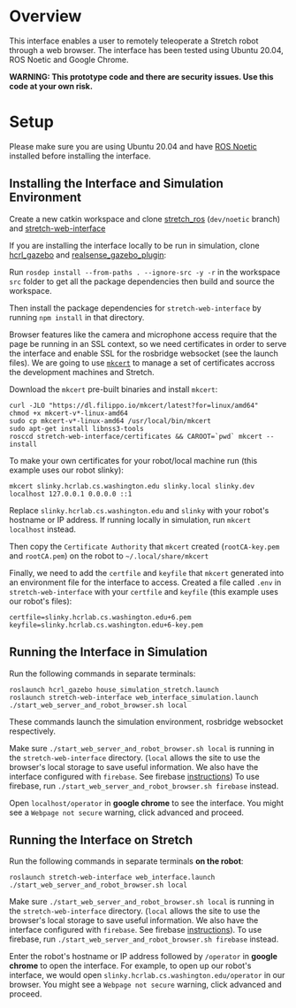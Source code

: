 # Overview
This interface enables a user to remotely teleoperate a Stretch robot through a web browser. The interface has been tested using Ubuntu 20.04, ROS Noetic and Google Chrome. 

**WARNING: This prototype code and there are security issues. Use this code at your own risk.**

# Setup 
Please make sure you are using Ubuntu 20.04 and have [ROS Noetic](http://wiki.ros.org/noetic/Installation/Ubuntu) installed before installing the interface.

## Installing the Interface and Simulation Environment 
Create a new catkin workspace and clone [stretch_ros](https://github.com/hello-robot/stretch_ros) (`dev/noetic` branch) and [stretch-web-interface](https://github.com/vinitha910/stretch-web-interface)

If you are installing the interface locally to be run in simulation, clone [hcrl_gazebo](https://github.com/hcrlab/hcrl_gazebo) and [realsense_gazebo_plugin](https://github.com/pal-robotics/realsense_gazebo_plugin):

Run `rosdep install --from-paths . --ignore-src -y -r` in the workspace `src` folder to get all the package dependencies then build and source the workspace.

Then install the package dependencies for `stretch-web-interface` by running `npm install` in that directory.

Browser features like the camera and microphone access require that the page be running in an SSL context, so we need certificates in order to serve the interface and enable SSL for the rosbridge websocket (see the launch files). We are going to use  [`mkcert`](https://github.com/FiloSottile/mkcert) to manage a set of certificates accross the development machines and Stretch. 

Download the `mkcert` pre-built binaries and install `mkcert`:
```
curl -JLO "https://dl.filippo.io/mkcert/latest?for=linux/amd64"
chmod +x mkcert-v*-linux-amd64
sudo cp mkcert-v*-linux-amd64 /usr/local/bin/mkcert
sudo apt-get install libnss3-tools
rosccd stretch-web-interface/certificates && CAROOT=`pwd` mkcert --install
```

To make your own certificates for your robot/local machine run (this example uses our robot slinky):
```
mkcert slinky.hcrlab.cs.washington.edu slinky.local slinky.dev localhost 127.0.0.1 0.0.0.0 ::1
```
Replace `slinky.hcrlab.cs.washington.edu` and `slinky` with your robot's hostname or IP address. If running locally in simulation, run `mkcert localhost` instead.

Then copy the `Certificate Authority` that `mkcert` created (`rootCA-key.pem` and `rootCA.pem`) on the robot to `~/.local/share/mkcert`

Finally, we need to add the `certfile` and `keyfile` that `mkcert` generated into an environment file for the interface to access. Created a file called `.env` in `stretch-web-interface` with your `certfile` and `keyfile` (this example uses our robot's files):
```
certfile=slinky.hcrlab.cs.washington.edu+6.pem
keyfile=slinky.hcrlab.cs.washington.edu+6-key.pem
```

## Running the Interface in Simulation
Run the following commands in separate terminals:
```
roslaunch hcrl_gazebo house_simulation_stretch.launch
roslaunch stretch-web-interface web_interface_simulation.launch
./start_web_server_and_robot_browser.sh local
```

These commands launch the simulation environment, rosbridge websocket respectively.

Make sure `./start_web_server_and_robot_browser.sh local` is running in the `stretch-web-interface` directory. (`local` allows the site to use the browser's local storage to save useful information. We also have the interface configured with `firebase`.  See firebase [instructions](/src/pages/operator/tsx/storage_handler/README.md)) To use firebase, run `./start_web_server_and_robot_browser.sh firebase` instead. 

Open `localhost/operator` in **google chrome** to see the interface. You might see a `Webpage not secure` warning, click advanced and proceed. 

## Running the Interface on Stretch
Run the following commands in separate terminals **on the robot**:
```
roslaunch stretch-web-interface web_interface.launch
./start_web_server_and_robot_browser.sh local
```
Make sure `./start_web_server_and_robot_browser.sh local` is running in the `stretch-web-interface` directory. (`local` allows the site to use the browser's local storage to save useful information. We also have the interface configured with `firebase`. See firebase [instructions](/src/pages/operator/tsx/storage_handler/README.md)). To use firebase, run `./start_web_server_and_robot_browser.sh firebase` instead. 

Enter the robot's hostname or IP address followed by `/operator` in **google chrome** to open the interface. For example, to open up our robot's interface, we would open `slinky.hcrlab.cs.washington.edu/operator` in our browser. You might see a `Webpage not secure` warning, click advanced and proceed. 
